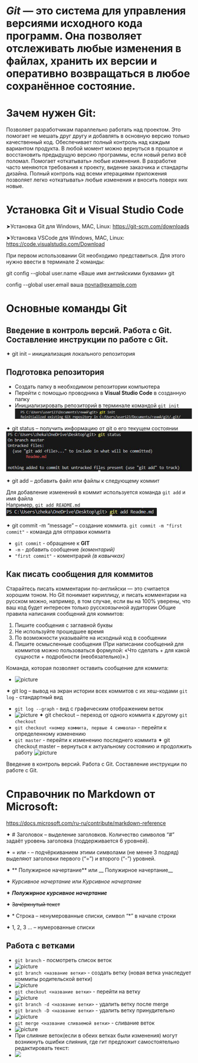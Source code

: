 # *Git* — это система для управления версиями исходного кода программ. Она позволяет отслеживать любые изменения в файлах, хранить их версии и оперативно возвращаться в любое сохранённое состояние.

# **Зачем нужен Git**:

Позволяет разработчикам параллельно работать над проектом. Это помогает не мешать друг другу и добавлять в основную версию только качественный код. 
Обеспечивает полный контроль над каждым вариантом продукта. В любой момент можно вернуться в прошлое и восстановить предыдущую версию программы, если новый релиз всё поломал. 
Помогает «откатывать» любые изменения. В разработке часто меняются требования к проекту, видение заказчика и стандарты дизайна. Полный контроль над всеми итерациями приложения позволяет легко «откатывать» любые изменения и вносить поверх них новые.

# Установка Git и Visual Studio Code

➤Установка Git для Windows, MAC, Linux: https://git-scm.com/downloads

➤Установка VSCode для Windows, MAC, Linux: https://code.visualstudio.com/Download

При первом использовании Git необходимо представиться. Для
этого нужно ввести в терминале 2 команды:

git config --global user.name «Ваше имя английскими буквами» git

config --global user.email ваша почта@example.com

# Основные команды Git
## Введение в контроль версий. Работа с Git. Составление инструкции по работе с Git.
✦ git init – инициализация локального репозитория 
## Подготовка репозитория
* Создать папку в необходимом репозитории компьютера
* Перейти с помощью проводника в **Visual Studio Code** в созданную папку
* Инициализировать репозиторий в терминале командой ```git init```
  ![Изображение](https://github.com/Genius1107/Readme/blob/main/Screenshots/1%20(1).png)


✦ git status – получить информацию от git о его текущем состоянии
![Изображение](https://github.com/Genius1107/Readme/blob/main/Screenshots/5404576886266392974.jpg)

✦ git add – добавить файл или файлы к следующему коммит

Для добавление изменений в коммит используется команда ```git add``` и имя файла<br>
Например, ```git add README.md```
![Picture](https://github.com/Genius1107/Readme/blob/main/Screenshots/git%20add.jpg)


✦ git commit -m “message” – создание коммита.
```git commit -m "first commit"``` - команда для отправки коммита<br>
* ```git commit``` - обращение к **GIT**
* ```-m``` - добавить сообщение *(коментарий)*
* ```"first commit"``` - коментрарий *(в кавычках)*
## Как писать сообщения для коммитов
Старайтесь писать комментарии по-английски — это считается хорошим тоном. Но Git
понимает кириллицу, и писать комментарии на русском можно, например, в том случае,
если вы на 100% уверены, что ваш код будет интересен только русскоязычной аудитории
Общие правила написания сообщений
для коммитов:
1. Пишите сообщения с заглавной буквы
2. Не используйте прошедшее время
3. По возможности указывайте на исходный код в сообщении
4. Пишите осмысленные сообщения (При написании сообщений для коммитов можно пользоваться формулой:
«Что сделать + для какой сущности + подробности (необязательно)».)

Команда, которая позволяет оставить сообщение для коммита:
* ![picture](https://github.com/Genius1107/Readme/blob/main/Screenshots/gitvommit.jpg)

✦ git log – вывод на экран истории всех коммитов с их хеш-кодами
```git log``` - стандартный вид
* ```git log --graph``` - вид с графическим отображением веток
* ![picture](https://github.com/Genius1107/Readme/blob/main/Screenshots/git%20log.jpg)
✦ git checkout – переход от одного коммита к другому
 ```git checkout```
* ```git checkout <номер коммита, первые 4 символа>``` - перейти к определенному изменению
* ```git master``` - перейти к изменению последнего коммита
✦ git checkout master – вернуться к актуальному состоянию и продолжить работу
![picture](https://github.com/Genius1107/Readme/blob/main/Screenshots/git%20checout.jpg)

Введение в контроль версий. Работа с Git. Составление инструкции по работе с Git.

# **Справочник по Markdown от Microsoft:**
https://docs.microsoft.com/ru-ru/contribute/markdown-reference

✦ # Заголовок – выделение заголовков. Количество символов “#” задаёт уровень заголовка
(поддерживается 6 уровней).

✦ = или - – подчёркиванием этими символами (не менее 3 подряд) выделяют заголовки первого
(“=”) и второго (“-”) уровней.

✦ ** Полужирное начертание** или __ Полужирное начертание__

✦ *Курсивное начертание* или _Курсивное начертание_

✦ ***Полужирное курсивное начертание***

✦ ~~Зачёркнутый текст~~

✦ * Строка – ненумерованные списки, символ “*” в начале строки

✦ 1, 2, 3 … – нумерованные списки

## Работа с ветками
* ```git branch``` - посмотреть список веток
* ![picture](https://github.com/Genius1107/Readme/blob/main/Screenshots/git%20branch.jpg)
* ```git branch <название ветки>``` - создать ветку (новая ветка унаследует коммиты родительской ветки)
* ![picture](https://github.com/Genius1107/Readme/blob/main/Screenshots/image%20(2).png)
* ```git checkout <название ветки>``` - перейти на ветку
* ![picture](https://github.com/Genius1107/Readme/blob/main/Screenshots/git%20checout.jpg)
* ```git branch -d <название ветки>``` - удалить ветку после merge
* ```git branch -D <название ветки>``` - удалить ветку принудительно
* ![picture](https://github.com/Genius1107/Readme/blob/main/Screenshots/git%20branch%20-D.jpg)
* ```git merge <название сливаемой ветки>``` - сливание веток
* ![picture](https://github.com/Genius1107/Readme/blob/main/Screenshots/git%20merge.jpg)
* При слияние веток(если в обеих ветках были изменения) могут возникнуть ошибки слияния, где гит предложит самостоятельно редактировать текст:
* ![](https://github.com/Genius1107/Readme/blob/main/Screenshots/%D0%BE%D1%88%D0%B8%D0%B1%D0%BA%D0%B0.jpg)
